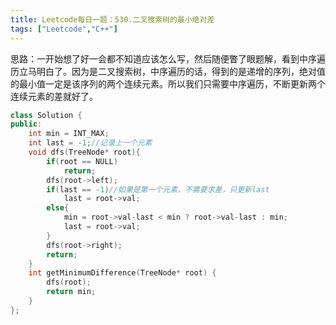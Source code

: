 ```yaml
---
title: Leetcode每日一题：530.二叉搜索树的最小绝对差
tags: ["Leetcode","C++"]
---
```


思路：一开始想了好一会都不知道应该怎么写，然后随便瞥了眼题解，看到中序遍历立马明白了。因为是二叉搜索树，中序遍历的话，得到的是递增的序列，绝对值的最小值一定是该序列的两个连续元素。所以我们只需要中序遍历，不断更新两个连续元素的差就好了。

~~~C++
class Solution {
public:
    int min = INT_MAX;
    int last = -1;//记录上一个元素
    void dfs(TreeNode* root){
        if(root == NULL)
            return;
        dfs(root->left);
        if(last == -1)//如果是第一个元素，不需要求差，只更新last
            last = root->val;
        else{
            min = root->val-last < min ? root->val-last : min;
            last = root->val;
        }
        dfs(root->right);
        return;
    }
    int getMinimumDifference(TreeNode* root) {
        dfs(root);
        return min;
    }
};
~~~

